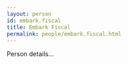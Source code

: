 ```yaml
---
layout: person
id: embark.fiscal
title: Embark Fiscal
permalink: people/embark.fiscal.html
---
```


Person details...
